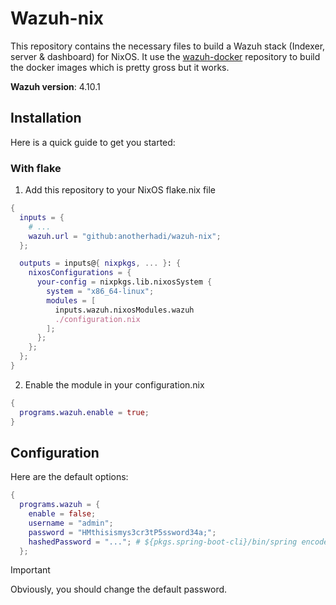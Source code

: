# Wazuh-nix

This repository contains the necessary files to build a Wazuh stack (Indexer, server & dashboard) for NixOS.
It use the [wazuh-docker](https://github.com/wazuh/wazuh-docker.git) repository to build the docker images which is pretty gross but it works.

**Wazuh version**: 4.10.1


## Installation

Here is a quick guide to get you started:

### With flake

1. Add this repository to your NixOS flake.nix file

```nix
{
  inputs = {
    # ...
    wazuh.url = "github:anotherhadi/wazuh-nix";
  };

  outputs = inputs@{ nixpkgs, ... }: {
    nixosConfigurations = {
      your-config = nixpkgs.lib.nixosSystem {
        system = "x86_64-linux";
        modules = [
          inputs.wazuh.nixosModules.wazuh
          ./configuration.nix
        ];
      };
    };
  };
}
```

2. Enable the module in your configuration.nix

```nix
{
  programs.wazuh.enable = true;
}
```

## Configuration

Here are the default options:

```nix
{
  programs.wazuh = {
    enable = false;
    username = "admin";
    password = "HMthisismys3cr3tP5ssword34a;";
    hashedPassword = "..."; # ${pkgs.spring-boot-cli}/bin/spring encodepassword my_secret_password | cut -c 9-
  };
```

> [!Important]
> Obviously, you should change the default password.
